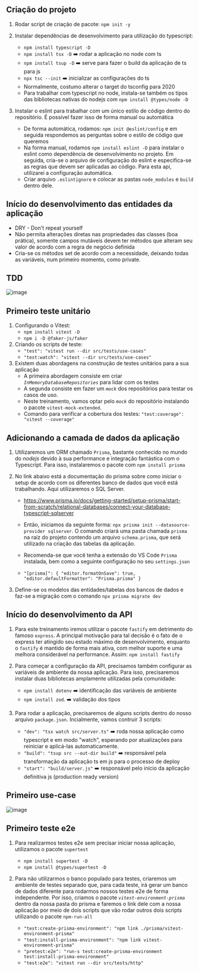 ## Criação do projeto

1. Rodar script de criação de pacote: `npm init -y`
2. Instalar dependências de desenvolvimento para utilização do typescript:

   - `npm install typescript -D`
   - `npm install tsx -D` ➡️ rodar a aplicação no node com ts
   - `npm install tsup -D` ➡️ serve para fazer o build da aplicação de ts para js
   - `npx tsc --init` ➡️ inicializar as configurações do ts
   - Normalmente, costumo alterar o target do tsconfig para 2020
   - Para trabalhar com typescript no node, instala-se também os tipos das bibliotecas nativas do nodejs com `npm install @types/node -D`

3. Instalar o eslint para trabalhar com um único estilo de código dentro do repositório. É possível fazer isso de forma manual ou automática
   - De forma automática, rodamos: `npm init @eslint/config` e em seguida respondemos as perguntas sobre o estilo de código que queremos
   - Na forma manual, rodamos `npm install eslint -D` para instalar o eslint como dependência de desenvolvimento no projeto. Em seguida, cria-se o arquivo de configuração do eslint e especifica-se as regras que devem ser aplicadas ao código. Para esta api, utilizarei a configuração automática.
   - Criar arquivo `.eslintignore` e colocar as pastas `node_modules` e `build` dentro dele.

## Início do desenvolvimento das entidades da aplicação

- DRY - Don't repeat yourself
- Não permita alterações diretas nas propriedades das classes (boa prática), somente campos mutáveis devem ter métodos que alteram seu valor de acordo com a regra de negócio definida
- Cria-se os métodos set de acordo com a necessidade, deixando todas as variáveis, num primeiro momento, como private.

## TDD

![image](https://marsner.com/wp-content/uploads/test-driven-development-TDD.png)

## Primeiro teste unitário

1. Configurando o Vitest:
   - `npm install vitest -D`
   - `npm i -D @faker-js/faker`
2. Criando os scripts de teste:
   - `"test": "vitest run --dir src/tests/use-cases"`
   - `"test:watch": "vitest --dir src/tests/use-cases"`
3. Existem duas abordagens na construção de testes unitários para a sua aplicação
   - A primeira abordagem consiste em criar _`InMemoryDatabaseRepositories`_ para lidar com os testes
   - A segunda consiste em fazer um _`mock`_ dos repositórios para testar os casos de uso.
   - Neste treinamento, vamos optar pelo _`mock`_ do repositório instalando o pacote `vitest-mock-extended`.
   - Comando para verificar a cobertura dos testes: `"test:coverage": "vitest --coverage"`

## Adicionando a camada de dados da aplicação

1. Utilizaremos um ORM chamado `Prisma`, bastante conhecido no mundo do _nodejs_ devido à sua performance e integração fantástica com o Typescript. Para isso, instalaremos o pacote com `npm install prisma`
2. No link abaixo está a documentação do prisma sobre como iniciar o setup de acordo com os diferentes banco de dados que você está trabalhando. Aqui utilizaremos o SQL Server.

   - https://www.prisma.io/docs/getting-started/setup-prisma/start-from-scratch/relational-databases/connect-your-database-typescript-sqlserver

   - Então, iniciamos da seguinte forma: `npx prisma init --datasource-provider sqlserver`. O comando criará uma pasta chamada `prisma` na raíz do projeto contendo um arquivo `schema.prisma`, que será utilizado na criação das tabelas da aplicação.

   - Recomenda-se que você tenha a extensão do VS Code `Prisma` instalada, bem como a seguinte configuração no seu `settings.json`
   - `"[prisma]": { "editor.formatOnSave": true, "editor.defaultFormatter": "Prisma.prisma" }`

3. Define-se os modelos das entidades/tabelas dos bancos de dados e faz-se a migração com o comando `npx prisma migrate dev`

## Início do desenvolvimento da API

1. Para este treinamento iremos utilizar o pacote `fastify` em detrimento do famoso `express`. A principal motivação para tal decisão é o fato de o express ter atingido seu estado máximo de desenvolvimento, enquanto o `fastify` é mantido de forma mais ativa, com melhor suporte e uma melhora considerável na performance.
   Assim: `npm install fastify`

2. Para começar a configuração da API, precisamos também configurar as variáveis de ambiente da nossa aplicação. Para isso, precisaremos instalar duas bibliotecas amplamente utilizadas pela comunidade:

   - `npm install dotenv` ➡️ identificação das variáveis de ambiente
   - `npm install zod`. ➡️ validação dos tipos

3. Para rodar a aplicação, precisaremos de alguns scripts dentro do nosso arquivo `package.json`. Incialmente, vamos contruir 3 scripts:
   - `"dev": "tsx watch src/server.ts"` ➡️ roda nossa aplicação como typescript e em modo "watch", esperando por atualizações para reiniciar e aplicá-las automaticamente.
   - `"build": "tsup src --out-dir build"` ➡️ responsável pela transformação da aplicação ts em js para o processo de deploy
   - `"start": "build/server.js"` ➡️ responsável pelo início da aplicação definitiva js (production ready version)

## Primeiro use-case

![image](https://miro.medium.com/v2/resize:fit:4800/format:webp/1*0R0r00uF1RyRFxkxo3HVDg.png)

## Primeiro teste e2e

1. Para realizarmos testes e2e sem precisar iniciar nossa aplicação, utilizamos o pacote `supertest`

   - `npm install supertest -D`
   - `npm install @types/supertest -D`

2. Para não utilizarmos o banco populado para testes, criaremos um ambiente de testes separado que, para cada teste, irá gerar um banco de dados diferente para rodarmos nossos testes e2e de forma independente. Por isso, criamos o pacote _`vitest-environment-prisma`_ dentro da nossa pasta do prisma e faremos o link dele com a nossa aplicação por meio de dois scripts que vão rodar outros dois scripts utilizando o pacote `npm-run-all`
   - `"test:create-prisma-environment": "npm link ./prisma/vitest-environment-prisma"`
   - `"test:install-prisma-environment": "npm link vitest-environment-prisma"`
   - `"pretest:e2e": "run-s test:create-prisma-environment test:install-prisma-environment"`
   - `"test:e2e": "vitest run --dir src/tests/http"`
